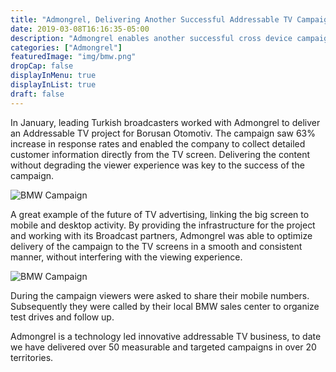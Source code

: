 ```yaml
---
title: "Admongrel, Delivering Another Successful Addressable TV Campaign!"
date: 2019-03-08T16:16:35-05:00
description: "Admongrel enables another successful cross device campaign!"
categories: ["Admongrel"]
featuredImage: "img/bmw.png"
dropCap: false
displayInMenu: true
displayInList: true
draft: false
---
```


In January, leading Turkish broadcasters worked with Admongrel to deliver an Addressable TV project for Borusan Otomotiv. The campaign saw 63% increase in response rates and enabled the company to collect detailed customer information directly from the TV screen. Delivering the content without degrading the viewer experience was key to the success of the campaign.

![BMW Campaign](/img/bmw2.png)

A great example of the future of TV advertising, linking the big screen to mobile and desktop activity.
By providing the infrastructure for the project and working with its Broadcast partners,  Admongrel was able to optimize delivery of the campaign to the TV screens in a smooth and consistent manner, without interfering with the viewing experience.

![BMW Campaign](/img/bmw3.png)

During the  campaign viewers were asked to share their mobile numbers. Subsequently they were called by their local BMW sales center to organize test drives and follow up.

Admongrel is a technology led innovative addressable TV business, to date we have delivered over 50  measurable and targeted campaigns in over 20 territories.
